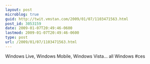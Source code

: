 ```yaml
---
layout: post
microblog: true
guid: http://twit.vmstan.com/2009/01/07/1103471563.html
post_id: 3053159
date: 2009-01-07T20:49:46-0600
lastmod: 2009-01-07T20:49:46-0600
type: post
url: /2009/01/07/1103471563.html
---
```

Windows Live, Windows Mobile, Windows Vista... all Windows #ces
